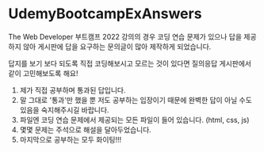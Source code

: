 # UdemyBootcampExAnswers
The Web Developer 부트캠프 2022 강의의 경우 코딩 연습 문제가 있으나 답을 제공하지 않아 게시판에 답을 요구하는 문의글이 많아 제작하게 되었습니다.

답지를 보기 보다 되도록 직접 코딩해보시고 모르는 것이 있다면 질의응답 게시판에서 같이 고민해보도록 해요!

1. 제가 직접 공부하며 통과된 답입니다.
2. 말 그대로 '통과'만 했을 뿐 저도 공부하는 입장이기 때문에 완벽한 답이 아닐 수도 있음을 숙지해주시길 바랍니다.
3. 파일엔 코딩 연습 문제에서 제공되는 모든 파일이 들어 있습니다. (html, css, js)
4. 몇몇 문제는 주석으로 해설을 달아두었습니다.
5. 마지막으로 공부하는 모두 화이팅!!!
